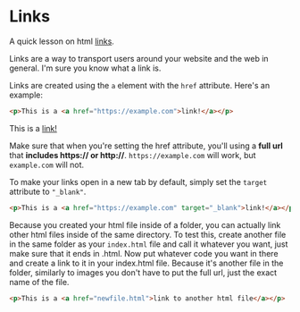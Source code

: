 # Links

A quick lesson on html [links](https://www.youtube.com/watch?v=6n3pFFPSlW4).

Links are a way to transport users around your website and the web in general. I'm sure you know what a link is.

Links are created using the `a` element with the `href` attribute. Here's an example:

```html
<p>This is a <a href="https://example.com">link!</a></p>
```

<p>This is a <a href="https://example.com">link!</a></p>

Make sure that when you're setting the href attribute, you'll using a **full url** that **includes https:// or http://**. `https://example.com` will work, but `example.com` will not.

To make your links open in a new tab by default, simply set the `target` attribute to `"_blank"`.

```html
<p>This is a <a href="https://example.com" target="_blank">link!</a></p>
```

Because you created your html file inside of a folder, you can actually link other html files inside of the same directory. To test this, create another file in the same folder as your `index.html` file and call it whatever you want, just make sure that it ends in .html. Now put whatever code you want in there and create a link to it in your index.html file. Because it's another file in the folder, similarly to images you don't have to put the full url, just the exact name of the file.

```html
<p>This is a <a href="newfile.html">link to another html file</a></p>
```
